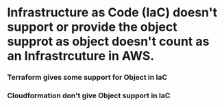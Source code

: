 # Infrastructure as Code (IaC) doesn't support or provide the object supprot as object doesn't count as an Infrastrcuture in AWS.
### Terraform gives some support for Object in IaC
### Cloudformation don't give Object support in IaC